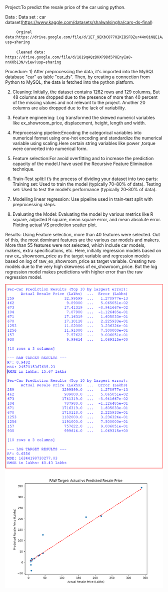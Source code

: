 Project:To predict the resale price of the car  using python.
         
 Data :  Data set : car dataset(https://www.kaggle.com/datasets/shalwalsingha/cars-ds-final)
 
         Orginal data:https://drive.google.com/file/d/1ET_9EKbCO7702KIBSFDZur44nOiNQE1A/view?usp=sharing
         
         Cleaned data: https://drive.google.com/file/d/1819qAQzBKXPDDd5P8EnyIa8-nnX0b13N/view?usp=sharing
         
  Procedure: 1)   After  preprocessing  the data, it's    imported into the MySQL database "car" as table   "car_ds".    Then, by creating a connection from Python to       MySQL, the data is fetched into the python platform.

2)   Cleaning: Initially, the dataset contains 1262 rows and 129 columns, But 48 columns are  dropped  due to the presence of  more than 40 percent of the missing values and not relevant to the project. Another 20 columns are also dropped due to the lack of variability.

3)   Feature engineering: Log transformed the skewed numericl variables like  ex_showroom_price,     displacement, height, length and width.

4)   Preprocessing pipeline:Encoding the categorical variables into numerical format using one-hot encoding and standardize the numerical variable using scaling.Here certain string variables like power ,torque  were converted into numerical form.

5)   Feature selection:For avoid overfitting and to increase the prediction capacity of the model.I have used the Recursive Feature Elimination technique.
6)  Train-Test split:I t’s the process of dividing your dataset into two parts:
     Training set: Used to train the model (typically 70–80% of data).
     Testing set: Used to test the model’s performance (typically 20–30% of data).
7)    Modelling linear regression: Use pipeline used in   train-test split  with preprocessing steps.
8)    Evaluating the Model: Evaluating the model by various metrics like R square, adjusted R square, mean square error, and mean absolute  error. Plotting actual VS prediction scatter plot.

             
 Results:        Using Feature selection, more than 40 features were selected. Out of this, the most  dominant features are the  various car models and makers. More  than 55 features were not selected, which include car models, makers, extra specifications, etc. Here, initially regression models based on raw ex_ showroom_price as the target variable  and regression models  based on log of raw_ex_showroom_price as target variable. Creating two models due to    the very high skewness of ex_showroom_price. But the log regression model makes predictions with higher error than the raw regression model. 

          

 
 ![](https://github.com/Jobinb7/Car_resale_price_prediction/blob/ddebb743035ae3b598711c1b2265dbfe7a43ef0b/log_raw_regression.PNG?raw=true)        
 ![](https://github.com/Jobinb7/Car_resale_price_prediction/blob/91544c03de0075c460e3de9111ae0644b2212b80/linearRegression_raw1.png)       
         
         
